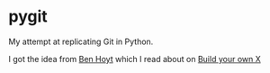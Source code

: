 # pygit
My attempt at replicating Git in Python.

I got the idea from [Ben Hoyt](https://benhoyt.com/writings/pygit/) which I read about on [Build your own X](https://github.com/Dacelonid/build-your-own-x#build-your-own-git)

